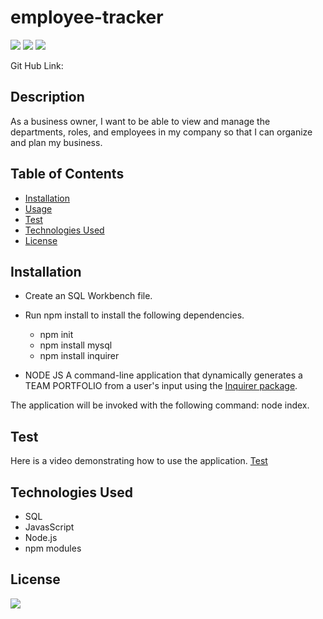 # employee-tracker


[![](https://img.shields.io/badge/javascript-70%25-blue)]()
[![](https://img.shields.io/badge/html-20%25-orange)]()
[![](https://img.shields.io/badge/CSS-10%25-yellow)]()

Git Hub Link: 


## Description
As a business owner, I want to be able to view and manage the departments, roles, and employees in my company so that I can organize and plan my business.


## Table of Contents
* [Installation](#installation)
* [Usage](#usage)
* [Test](#Test)
* [Technologies Used](#technologies)
* [License](#license)


## Installation
<!-- - Download the repository and run 'node index' in the command line. -->

- Create an SQL Workbench file.

- Run npm install to install the following dependencies. 
    - npm init
    - npm install mysql
    - npm install inquirer

- NODE JS
A command-line application that dynamically generates a TEAM PORTFOLIO from a user's input using the [Inquirer package](https://www.npmjs.com/package/inquirer). 
  
The application will be invoked with the following command: node index.

<!-- Once you run 'node index', you will be asked a series of questions about your team. After you answer all the questions an HTML file will be created from your answers and will be in the 'dist' folder.  -->


## Test
Here is a video demonstrating how to use the application.
[Test](https://youtu.be/7EA5bEI2o94)

## Technologies Used
- SQL
- JavasScript
- Node.js
- npm modules


## License

[![](https://img.shields.io/npm/l/inquirer)]()
